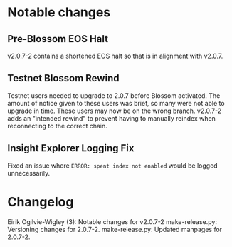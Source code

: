 Notable changes
===============


Pre-Blossom EOS Halt
--------------------
v2.0.7-2 contains a shortened EOS halt so that is in alignment with v2.0.7. 


Testnet Blossom Rewind
----------------------
Testnet users needed to upgrade to 2.0.7 before Blossom activated. The amount
of notice given to these users was brief, so many were not able to upgrade in
time. These users may now be on the wrong branch. v2.0.7-2 adds an "intended
rewind" to prevent having to manually reindex when reconnecting to the correct
chain.


Insight Explorer Logging Fix
----------------------------
Fixed an issue where `ERROR: spent index not enabled` would be logged unnecessarily.

Changelog
=========

Eirik Ogilvie-Wigley (3):
      Notable changes for v2.0.7-2
      make-release.py: Versioning changes for 2.0.7-2.
      make-release.py: Updated manpages for 2.0.7-2.

